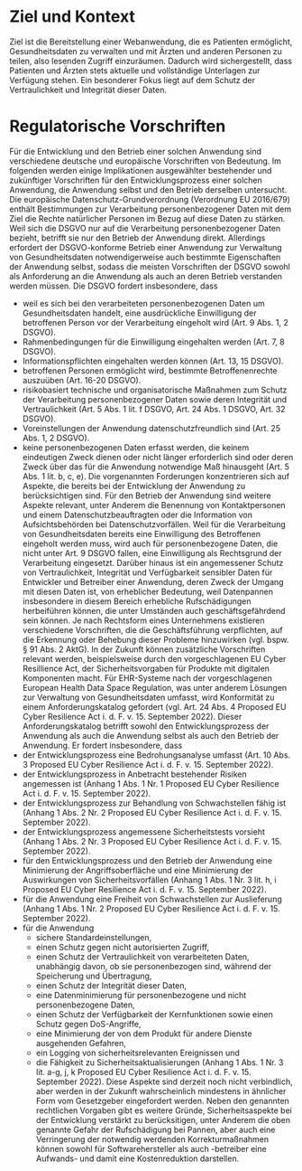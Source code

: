 # Ziel und Kontext
Ziel ist die Bereitstellung einer Webanwendung, die es Patienten ermöglicht, Gesundheitsdaten zu verwalten und mit Ärzten und anderen Personen zu teilen, also lesenden Zugriff einzuräumen. Dadurch wird sichergestellt, dass Patienten und Ärzten stets aktuelle und vollständige Unterlagen zur Verfügung stehen. Ein besonderer Fokus liegt auf dem Schutz der Vertraulichkeit und Integrität dieser Daten.

# Regulatorische Vorschriften
Für die Entwicklung und den Betrieb einer solchen Anwendung sind verschiedene deutsche und europäische Vorschriften von Bedeutung. Im folgenden werden einige Implikationen ausgewählter bestehender und zukünftiger Vorschriften für den Entwicklungsprozess einer solchen Anwendung, die Anwendung selbst und den Betrieb derselben untersucht.
Die europäische Datenschutz-Grundverordnung (Verordnung EU 2016/679) enthält Bestimmungen zur Verarbeitung personenbezogener Daten mit dem Ziel die Rechte natürlicher Personen im Bezug auf diese Daten zu stärken. Weil sich die DSGVO nur auf die Verarbeitung personenbezogener Daten bezieht, betrifft sie nur den Betrieb der Anwendung direkt. Allerdings erfordert der DSGVO-konforme Betrieb einer Anwendung zur Verwaltung von Gesundheitsdaten notwendigerweise auch bestimmte Eigenschaften der Anwendung selbst, sodass die meisten Vorschriften der DSGVO sowohl als Anforderung an die Anwendung als auch an deren Betrieb verstanden werden müssen. Die DSGVO fordert insbesondere, dass
- weil es sich bei den verarbeiteten personenbezogenen Daten um Gesundheitsdaten handelt, eine ausdrückliche Einwilligung der betroffenen Person vor der Verarbeitung eingeholt wird (Art. 9 Abs. 1, 2 DSGVO).
- Rahmenbedingungen für die Einwilligung eingehalten werden (Art. 7, 8 DSGVO).
- Informationspflichten eingehalten werden können (Art. 13, 15 DSGVO).
- betroffenen Personen ermöglicht wird, bestimmte Betroffenenrechte auszuüben (Art. 16-20 DSGVO).
- risikobasiert technische und organisatorische Maßnahmen zum Schutz der Verarbeitung personenbezogener Daten sowie deren Integrität und Vertraulichkeit (Art. 5 Abs. 1 lit. f DSGVO, Art. 24 Abs. 1 DSGVO, Art. 32 DSGVO).
- Voreinstellungen der Anwendung datenschutzfreundlich sind (Art. 25 Abs. 1, 2 DSGVO).
- keine personenbezogenen Daten erfasst werden, die keinem eindeutigen Zweck dienen oder nicht länger erforderlich sind oder deren Zweck über das für die Anwendung notwendige Maß hinausgeht (Art. 5 Abs. 1 lit. b, c, e).
Die vorgenannten Forderungen konzentrieren sich auf Aspekte, die bereits bei der Entwicklung der Anwendung zu berücksichtigen sind. Für den Betrieb der Anwendung sind weitere Aspekte relevant, unter Anderem die Benennung von Kontaktpersonen und einem Datenschutzbeauftragten oder die Information von Aufsichtsbehörden bei Datenschutzvorfällen.
Weil für die Verarbeitung von Gesundheitsdaten bereits eine Einwilligung des Betroffenen eingeholt werden muss, wird auch für personenbezogene Daten, die nicht unter Art. 9 DSGVO fallen, eine Einwilligung als Rechtsgrund der Verarbeitung eingesetzt.
Darüber hinaus ist ein angemessener Schutz von Vertraulichkeit, Integrität und Verfügbarkeit sensibler Daten für Entwickler und Betreiber einer Anwendung, deren Zweck der Umgang mit diesen Daten ist, von erheblicher Bedeutung, weil Datenpannen insbesondere in diesem Bereich erhebliche Rufschädigungen herbeiführen können, die unter Umständen auch geschäftsgefährdend sein können. Je nach Rechtsform eines Unternehmens existieren verschiedene Vorschriften, die die Geschäftsführung verpflichten, auf die Erkennung oder Behebung dieser Probleme hinzuwirken (vgl. bspw. § 91 Abs. 2 AktG).
In der Zukunft können zusätzliche Vorschriften relevant werden, beispielsweise durch den vorgeschlagenen EU Cyber Resillience Act, der Sicherheitsvorgaben für Produkte mit digitalen Komponenten macht. Für EHR-Systeme nach der vorgeschlagenen European Health Data Space Regulation, was unter anderem Lösungen zur Verwaltung von Gesundheitsdaten umfasst, wird Konformität zu einem Anforderungskatalog gefordert (vgl. Art. 24 Abs. 4 Proposed EU Cyber Resilience Act i. d. F. v. 15. September 2022). Dieser Anforderungskatalog betrifft sowohl den Entwicklungsprozess der Anwendung als auch die Anwendung selbst als auch den Betrieb der Anwendung. Er fordert insbesondere, dass
- der Entwicklungsprozess eine Bedrohungsanalyse umfasst (Art. 10 Abs. 3 Proposed EU Cyber Resilience Act i. d. F. v. 15. September 2022).
- der Entwicklungsprozess in Anbetracht bestehender Risiken angemessen ist (Anhang 1 Abs. 1 Nr. 1 Proposed EU Cyber Resilience Act i. d. F. v. 15. September 2022).
- der Entwicklungsprozess zur Behandlung von Schwachstellen fähig ist (Anhang 1 Abs. 2 Nr. 2 Proposed EU Cyber Resilience Act i. d. F. v. 15. September 2022).
- der Entwicklungsprozess angemessene Sicherheitstests vorsieht (Anhang 1 Abs. 2 Nr. 3 Proposed EU Cyber Resilience Act i. d. F. v. 15. September 2022).
- für den Entwicklungsprozess und den Betrieb der Anwendung eine Minimierung der Angriffsoberfläche und eine Minimierung der Auswirkungen von Sicherheitsvorfällen (Anhang 1 Abs. 1 Nr. 3 lit. h, i Proposed EU Cyber Resilience Act i. d. F. v. 15. September 2022).
- für die Anwendung eine Freiheit von Schwachstellen zur Auslieferung (Anhang 1 Abs. 1 Nr. 2 Proposed EU Cyber Resilience Act i. d. F. v. 15. September 2022).
- für die Anwendung
	- sichere Standardeinstellungen,
	- einen Schutz gegen nicht autorisierten Zugriff,
	- einen Schutz der Vertraulichkeit von verarbeiteten Daten, unabhängig davon, ob sie personenbezogen sind, während der Speicherung und Übertragung,
	- einen Schutz der Integrität dieser Daten,
	- eine Datenminimierung für personenbezogene und nicht personenbezogene Daten,
	- einen Schutz der Verfügbarkeit der Kernfunktionen sowie einen Schutz gegen DoS-Angriffe,
	- eine Minimierung der von dem Produkt für andere Dienste ausgehenden Gefahren,
	- ein Logging von sicherheitsrelevanten Ereignissen und
	- die Fähigkeit zu Sicherheitsaktualisierungen (Anhang 1 Abs. 1 Nr. 3 lit. a-g, j, k Proposed EU Cyber Resilience Act i. d. F. v. 15. September 2022).
Diese Aspekte sind derzeit noch nicht verbindlich, aber werden in der Zukunft wahrscheinlich mindestens in ähnlicher Form vom Gesetzgeber eingefordert werden. Neben den genannten rechtlichen Vorgaben gibt es weitere Gründe, Sicherheitsaspekte bei der Entwicklung verstärkt zu berücksitigen, unter Anderem die oben genannte Gefahr der Rufschädigung bei Pannen, aber auch eine Verringerung der notwendig werdenden Korrekturmaßnahmen können sowohl für Softwarehersteller als auch -betreiber eine Aufwands- und damit eine Kostenreduktion darstellen.
